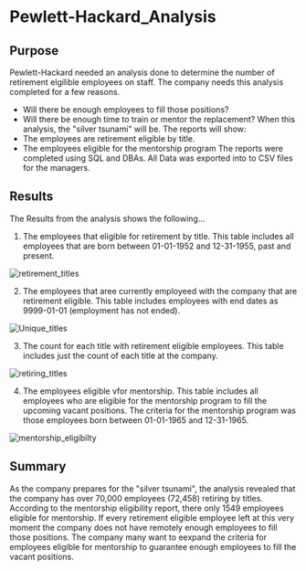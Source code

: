 # Pewlett-Hackard_Analysis

## Purpose 
Pewlett-Hackard needed an analysis done to determine the number of retirement elgilible employees on staff.
The company needs this analysis completed for a few reasons.
-  Will there be enough employees to fill those positions?
-  Will there be enough time to train or mentor the replacement?
When this analysis, the "silver tsunami" will be. 
The reports will show:
-   The employees are retirement eligible by title.
-   The employees eligible for the mentorship program
The reports were completed using SQL and DBAs. All Data was exported into to CSV files for the managers. 

## Results
The Results from the analysis shows the following...
1. The employees that eligible for retirement by title.
This table includes all employees that are born between 01-01-1952 and 12-31-1955, past and present.

![retirement_titles](https://user-images.githubusercontent.com/105830665/184924958-c61757e2-b28f-4c6b-abd3-85976e458ecd.png)

2. The employees that aree currently employeed with the company that are retirement eligible.
This table includes employees with end dates as 9999-01-01 (employment has not ended).

![Unique_titles](https://user-images.githubusercontent.com/105830665/184925042-3cf5c862-fe58-4cf3-8dd0-f44cc8d05f52.png)

3. The count for each title with retirement eligible employees.
This table includes just the count of each title at the company.

![retiring_titles](https://user-images.githubusercontent.com/105830665/184925118-3e1c8c8d-a615-46e4-94d8-7f41800be7f3.png)

4. The employees eligible vfor mentorship.
This table includes all employees who are eligible for the mentorship program to fill the upcoming vacant positions.
The criteria for the mentorship program was those employees born between 01-01-1965 and 12-31-1965.

![mentorship_eligibilty](https://user-images.githubusercontent.com/105830665/184925242-c5d032ad-0c5b-45f0-881c-fcaaf03137d5.png)

## Summary
As the company prepares for the "silver tsunami", the analysis revealed that the company has over 70,000 employees (72,458)
retiring by titles. 
According to the mentorship eligibility report, there only 1549 employees eligible for mentorship. If every retirement eligible employee left
at this very moment the company does not have remotely enough employees to fill those positions. The company many want to eexpand the criteria
for employees eligible for mentorship to guarantee enough employees to fill the vacant positions.